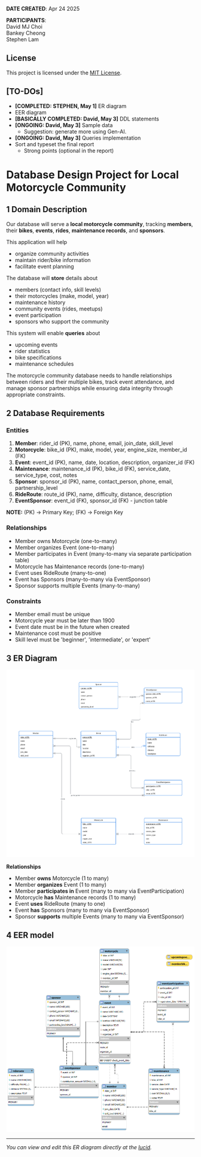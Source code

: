 **DATE CREATED**: Apr 24 2025      

**PARTICIPANTS**:<br>
David MJ Choi<br>
Bankey Cheong<br>
Stephen Lam

## License
This project is licensed under the [MIT License](https://mit-license.org).

## **[TO-DOs]**
* **[COMPLETED: STEPHEN, May 1]** ER diagram
* EER diagram
* **[BASICALLY COMPLETED: David, May 3]** DDL statements
* **[ONGOING: David, May 3]** Sample data
    * Suggestion: generate more using Gen-AI.
* **[ONGOING: David, May 3]** Queries implementation
* Sort and typeset the final report
    * Strong points (optional in the report)

# Database Design Project for Local Motorcycle Community

## 1 Domain Description

Our database will serve a **local motorcycle community**, tracking **members**, their **bikes**, **events**, **rides**, **maintenance records**, and **sponsors**.

This application will help 
* organize community activities
* maintain rider/bike information
* facilitate event planning 
  

The database will **store** details about 
* members (contact info, skill levels)
* their motorcycles (make, model, year)
* maintenance history
* community events (rides, meetups)
* event participation
* sponsors who support the community

This system will enable **queries** about 
* upcoming events
* rider statistics
* bike specifications
* maintenance schedules 

The motorcycle community database needs to handle relationships between riders and their multiple bikes, track event attendance, and manage sponsor partnerships while ensuring data integrity through appropriate constraints.

## 2 Database Requirements
### Entities
1. **Member**: rider_id (PK), name, phone, email, join_date, skill_level
2. **Motorcycle**: bike_id (PK), make, model, year, engine_size, member_id (FK)
3. **Event**: event_id (PK), name, date, location, description, organizer_id (FK)
4. **Maintenance**: maintenance_id (PK), bike_id (FK), service_date, service_type, cost, notes
5. **Sponsor**: sponsor_id (PK), name, contact_person, phone, email, partnership_level
6. **RideRoute**: route_id (PK), name, difficulty, distance, description
7. **EventSponsor**: event_id (FK), sponsor_id (FK) - junction table

**NOTE:** (PK) -> Primary Key; (FK) -> Foreign Key

### Relationships
- Member owns Motorcycle (one-to-many)
- Member organizes Event (one-to-many)
- Member participates in Event (many-to-many via separate participation table)
- Motorcycle has Maintenance records (one-to-many)
- Event uses RideRoute (many-to-one)
- Event has Sponsors (many-to-many via EventSponsor)
- Sponsor supports multiple Events (many-to-many)

### Constraints
- Member email must be unique
- Motorcycle year must be later than 1900
- Event date must be in the future when created
- Maintenance cost must be positive
- Skill level must be 'beginner', 'intermediate', or 'expert'





## 3 ER Diagram



![ER_diagram](./ER_diagram.png)



**Relationships**

- Member **owns** Motorcycle (1 to many)
- Member **organizes** Event (1 to many)
- Member **participates in** Event (many to many via EventParticipation)
- Motorcycle **has** Maintenance records (1 to many)
- Event **uses** RideRoute (many to one)
- Event **has** Sponsors (many to many via EventSponsor)
- Sponsor **supports** multiple Events (many to many via EventSponsor)

## 4 EER model


![ER_diagram](./EER_diagram.png)



-- --

*You can view and edit this ER diagram directly at the [lucid](https://lucid.app/lucidchart/6688c01e-cea6-4ec4-8315-8dac2a079742/edit?viewport_loc=-648%2C849%2C3332%2C1374%2C0_0&invitationId=inv_cd8cc2fc-ff14-42d8-a774-647c008aabea).*
